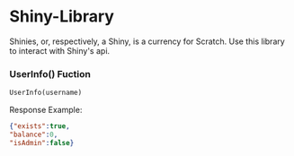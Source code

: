 # Shiny-Library
Shinies, or, respectively, a Shiny, is a currency for Scratch. 
Use this library to interact with Shiny's api.


### UserInfo() Fuction
```python
UserInfo(username)
```
Response Example:
```json
{"exists":true,
"balance":0,
"isAdmin":false}
```

